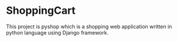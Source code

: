 # ShoppingCart
This project is pyshop which is a shopping web application written in python language using Django framework.
